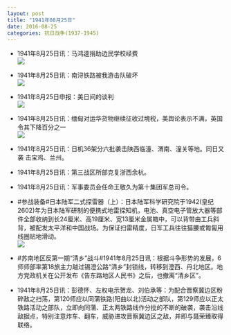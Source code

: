 ```yaml
---
layout: post
title: "1941年08月25日"
date: 2016-08-25
categories: 抗日战争(1937-1945)
---
```


<meta name="referrer" content="no-referrer" />

- 1941年8月25日讯：马鸿逵捐助边民学校经费 <br/><img src="https://ww1.sinaimg.cn/large/aca367d8jw1f76e0729bgj20ah078ab8.jpg" />

- 1941年8月25日讯：南浔铁路被我游击队破坏 <br/><img src="https://ww3.sinaimg.cn/large/aca367d8jw1f76c9xlg63j206p05wjrw.jpg" />

- 1941年8月25日申报：美日间的谈判 <br/><img src="https://ww4.sinaimg.cn/large/aca367d8jw1f76aiya3r8j20p30xrqjy.jpg" />

- 1941年8月25日讯：缅甸对运华货物继续征收过境税，美舆论表示不满，英国令其下降百分之一 <br/><img src="https://ww1.sinaimg.cn/large/aca367d8jw1f768sexosoj20580bi3z5.jpg" />

- 1941年8月25日讯：日机36架分六批袭击陕西临潼、渭南、潼关等地。同日又袭 击宝鸡、兰州。 

- 1941年8月25日讯：第三战区所部克复浙西余杭。 

- 1941年8月25日讯：军事委员会任命王敬久为第十集团军总司令。 

- #参战装备#日本陆军二式探雷器（上）：日本陆军科学研究院于1942(皇纪2602)年为日本陆军研制的便携式地雷探知机，电池、真空电子管放大器等部件全部收纳到长24厘米、高19厘米、宽13厘米金属箱中，可以背带由工兵斜背，被配发太平洋和中国战场。为保证扫雷精度，日军工兵往往猫腰或匍匐用线圈贴地滑动。 <br/><img src="https://ww2.sinaimg.cn/large/aca367d8jw1f75rg65az1j20bg0n10xf.jpg" />

- #苏南地区反第一期“清乡”战斗#1941年8月25日讯：根据斗争形势的发展，6师师部率第18旅主力越过锡澄公路“清乡”封锁线，转移到澄西、丹北地区。地方党政机关在公开发布《告东路地区人民书》之后，也撤离“清乡区”。 

- 1941年8月25日讯：彭德怀、左权电示贺龙、刘伯承等：为配合晋察冀边区粉碎敌之扫荡，第120师应以同蒲铁路(阳曲以北)活动之部队，第129师应以正太铁路活动之部队，立即向同蒲、正太两铁路线作分批的不断的破袭，袭击沿线敌据点，特别注意炸车、翻车，威胁进攻晋察冀边区之敌，并即与聂荣臻取得联络。 

